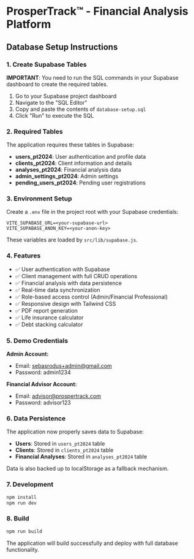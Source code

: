 # ProsperTrack™ - Financial Analysis Platform

## Database Setup Instructions

### 1. Create Supabase Tables

**IMPORTANT**: You need to run the SQL commands in your Supabase dashboard to create the required tables.

1. Go to your Supabase project dashboard
2. Navigate to the "SQL Editor" 
3. Copy and paste the contents of `database-setup.sql` 
4. Click "Run" to execute the SQL

### 2. Required Tables

The application requires these tables in Supabase:

- **users_pt2024**: User authentication and profile data
- **clients_pt2024**: Client information and details
- **analyses_pt2024**: Financial analysis data
- **admin_settings_pt2024**: Admin settings
- **pending_users_pt2024**: Pending user registrations

### 3. Environment Setup

Create a `.env` file in the project root with your Supabase credentials:

```env
VITE_SUPABASE_URL=<your-supabase-url>
VITE_SUPABASE_ANON_KEY=<your-anon-key>
```

These variables are loaded by `src/lib/supabase.js`.

### 4. Features

- ✅ User authentication with Supabase
- ✅ Client management with full CRUD operations
- ✅ Financial analysis with data persistence
- ✅ Real-time data synchronization
- ✅ Role-based access control (Admin/Financial Professional)
- ✅ Responsive design with Tailwind CSS
- ✅ PDF report generation
- ✅ Life insurance calculator
- ✅ Debt stacking calculator

### 5. Demo Credentials

**Admin Account:**
- Email: sebasrodus+admin@gmail.com  
- Password: admin1234

**Financial Advisor Account:**
- Email: advisor@prospertrack.com
- Password: advisor123

### 6. Data Persistence

The application now properly saves data to Supabase:

- **Users**: Stored in `users_pt2024` table
- **Clients**: Stored in `clients_pt2024` table  
- **Financial Analyses**: Stored in `analyses_pt2024` table

Data is also backed up to localStorage as a fallback mechanism.

### 7. Development

```bash
npm install
npm run dev
```

### 8. Build

```bash
npm run build
```

The application will build successfully and deploy with full database functionality.